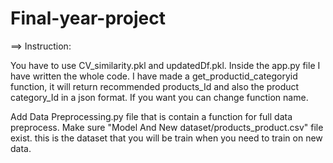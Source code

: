 # Final-year-project

==> Instruction:

You have to use CV_similarity.pkl and updatedDf.pkl. Inside the app.py file I have written the whole code. I have made a get_productid_categoryid function, it will return recommended products_Id and also the product category_Id in a json format. If you want you can change function name.


Add Data Preprocessing.py file that is contain a function for full data preprocess. Make sure "Model And New dataset/products_product.csv" file exist. this is the dataset that you will be train when you need to train on new data.
